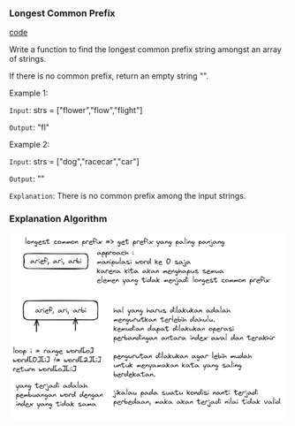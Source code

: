 ### Longest Common Prefix 

[code](longest_common_prefix_test.go)

Write a function to find the longest common prefix string amongst an array of strings.

If there is no common prefix, return an empty string "".

Example 1:

`Input`: strs = ["flower","flow","flight"]

`Output`: "fl"

Example 2:

`Input`: strs = ["dog","racecar","car"]

`Output`: ""

`Explanation`: There is no common prefix among the input strings.

### Explanation Algorithm

![longestCommonPrefix](assets/longest-common-prefix.png)